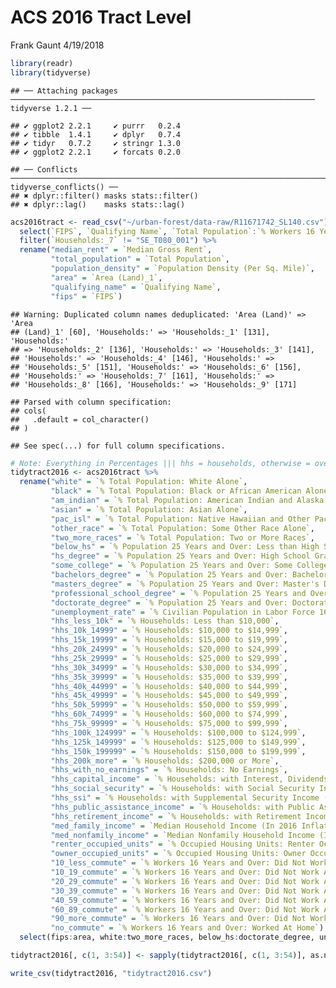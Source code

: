 ACS 2016 Tract Level
================
Frank Gaunt
4/19/2018

``` r
library(readr)
library(tidyverse)
```

    ## ── Attaching packages ──────────────────────────────────────────────────────────────────── tidyverse 1.2.1 ──

    ## ✔ ggplot2 2.2.1     ✔ purrr   0.2.4
    ## ✔ tibble  1.4.1     ✔ dplyr   0.7.4
    ## ✔ tidyr   0.7.2     ✔ stringr 1.3.0
    ## ✔ ggplot2 2.2.1     ✔ forcats 0.2.0

    ## ── Conflicts ─────────────────────────────────────────────────────────────────────── tidyverse_conflicts() ──
    ## ✖ dplyr::filter() masks stats::filter()
    ## ✖ dplyr::lag()    masks stats::lag()

``` r
acs2016tract <- read_csv("~/urban-forest/data-raw/R11671742_SL140.csv") %>%
  select(`FIPS`, `Qualifying Name`, `Total Population`:`% Workers 16 Years and Over: Worked At Home`) %>%
  filter(`Households:_7` != "SE_T080_001") %>%
  rename("median_rent" = `Median Gross Rent`,
         "total_population" = `Total Population`,
         "population_density" = `Population Density (Per Sq. Mile)`,
         "area" = `Area (Land)_1`,
         "qualifying_name" = `Qualifying Name`,
         "fips" = `FIPS`)
```

    ## Warning: Duplicated column names deduplicated: 'Area (Land)' => 'Area
    ## (Land)_1' [60], 'Households:' => 'Households:_1' [131], 'Households:'
    ## => 'Households:_2' [136], 'Households:' => 'Households:_3' [141],
    ## 'Households:' => 'Households:_4' [146], 'Households:' =>
    ## 'Households:_5' [151], 'Households:' => 'Households:_6' [156],
    ## 'Households:' => 'Households:_7' [161], 'Households:' =>
    ## 'Households:_8' [166], 'Households:' => 'Households:_9' [171]

    ## Parsed with column specification:
    ## cols(
    ##   .default = col_character()
    ## )

    ## See spec(...) for full column specifications.

``` r
# Note: Everything in Percentages ||| hhs = households, otherwise = overall population ||| hs = high school
tidytract2016 <- acs2016tract %>%
  rename("white" = `% Total Population: White Alone`,
         "black" = `% Total Population: Black or African American Alone`,
         "am_indian" = `% Total Population: American Indian and Alaska Native Alone`,
         "asian" = `% Total Population: Asian Alone`,
         "pac_isl" = `% Total Population: Native Hawaiian and Other Pacific Islander Alone`,
         "other_race" = `% Total Population: Some Other Race Alone`,
         "two_more_races" = `% Total Population: Two or More Races`,
         "below_hs" = `% Population 25 Years and Over: Less than High School`,
         "hs_degree" = `% Population 25 Years and Over: High School Graduate (Includes Equivalency)`,
         "some_college" = `% Population 25 Years and Over: Some College`,
         "bachelors_degree" = `% Population 25 Years and Over: Bachelor's Degree`,
         "masters_degree" = `% Population 25 Years and Over: Master's Degree`,
         "professional_school_degree" = `% Population 25 Years and Over: Professional School Degree`,
         "doctorate_degree" = `% Population 25 Years and Over: Doctorate Degree`,
         "unemployment_rate" = `% Civilian Population in Labor Force 16 Years and Over: Unemployed`,
         "hhs_less_10k" = `% Households: Less than $10,000`,
         "hhs_10k_14999" = `% Households: $10,000 to $14,999`,
         "hhs_15k_19999" = `% Households: $15,000 to $19,999`,
         "hhs_20k_24999" = `% Households: $20,000 to $24,999`,
         "hhs_25k_29999" = `% Households: $25,000 to $29,999`,
         "hhs_30k_34999" = `% Households: $30,000 to $34,999`,
         "hhs_35k_39999" = `% Households: $35,000 to $39,999`,
         "hhs_40k_44999" = `% Households: $40,000 to $44,999`,
         "hhs_45k_49999" = `% Households: $45,000 to $49,999`,
         "hhs_50k_59999" = `% Households: $50,000 to $59,999`,
         "hhs_60k_74999" = `% Households: $60,000 to $74,999`,
         "hhs_75k_99999" = `% Households: $75,000 to $99,999`,
         "hhs_100k_124999" = `% Households: $100,000 to $124,999`,
         "hhs_125k_149999" = `% Households: $125,000 to $149,999`,
         "hhs_150k_199999" = `% Households: $150,000 to $199,999`,
         "hhs_200k_more" = `% Households: $200,000 or More`,
         "hhs_with_no_earnings" = `% Households: No Earnings`,
         "hhs_capital_income" = `% Households: with Interest, Dividends, or Net Rental Income`,
         "hhs_social_security" = `% Households: with Social Security Income`,
         "hhs_ssi" = `% Households: with Supplemental Security Income (Ssi)`,
         "hhs_public_assistance_income" = `% Households: with Public Assistance Income`,
         "hhs_retirement_income" = `% Households: with Retirement Income`,
         "med_family_income" = `Median Household Income (In 2016 Inflation Adjusted Dollars)`,
         "med_nonfamily_income" = `Median Nonfamily Household Income (In 2016 Inflation Adjusted Dollars)`,
         "renter_occupied_units" = `% Occupied Housing Units: Renter Occupied`,
         "owner_occupied_units" = `% Occupied Housing Units: Owner Occupied`,
         "10_less_commute" = `% Workers 16 Years and Over: Did Not Work At Home: Less than 10 Minutes`,
         "10_19_commute" = `% Workers 16 Years and Over: Did Not Work At Home: 10 to 19 Minutes`,
         "20_29_commute" = `% Workers 16 Years and Over: Did Not Work At Home: 20 to 29 Minutes`,
         "30_39_commute" = `% Workers 16 Years and Over: Did Not Work At Home: 30 to 39 Minutes`,
         "40_59_commute" = `% Workers 16 Years and Over: Did Not Work At Home: 40 to 59 Minutes`,
         "60_89_commute" = `% Workers 16 Years and Over: Did Not Work At Home: 60 to 89 Minutes`,
         "90_more_commute" = `% Workers 16 Years and Over: Did Not Work At Home: 90 or More Minutes`,
         "no_commute" = `% Workers 16 Years and Over: Worked At Home`) %>%
  select(fips:area, white:two_more_races, below_hs:doctorate_degree, unemployment_rate, hhs_less_10k:hhs_200k_more, med_family_income, med_nonfamily_income, hhs_with_no_earnings, hhs_capital_income, hhs_social_security, hhs_ssi, hhs_public_assistance_income, hhs_retirement_income, renter_occupied_units, owner_occupied_units, `10_less_commute`:no_commute)

tidytract2016[, c(1, 3:54)] <- sapply(tidytract2016[, c(1, 3:54)], as.numeric)

write_csv(tidytract2016, "tidytract2016.csv")
```
